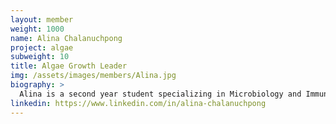```yaml
---
layout: member
weight: 1000
name: Alina Chalanuchpong
project: algae
subweight: 10
title: Algae Growth Leader
img: /assets/images/members/Alina.jpg
biography: >
  Alina is a second year student specializing in Microbiology and Immunology. After learning more about microbes, she became interested in the application of algae towards a more sustainable lifestyle. She is eager to explore the sustainable growth of algae and the generation of biofuel from its biomass. Alina is currently the sub-team leader for the algae growth division and hopes to inspire and learn more about the application of algae’s metabolism and biomass
linkedin: https://www.linkedin.com/in/alina-chalanuchpong
---
```

